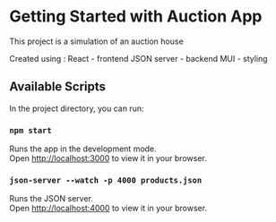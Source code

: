 # Getting Started with Auction App

This project is a simulation of an auction house

Created using : 
React - frontend
JSON server - backend 
MUI - styling

## Available Scripts

In the project directory, you can run:

### `npm start`

Runs the app in the development mode.\
Open [http://localhost:3000](http://localhost:3000) to view it in your browser.

### `json-server --watch -p 4000 products.json`

Runs the JSON server.\
Open [http://localhost:4000](http://localhost:4000) to view it in your browser.
